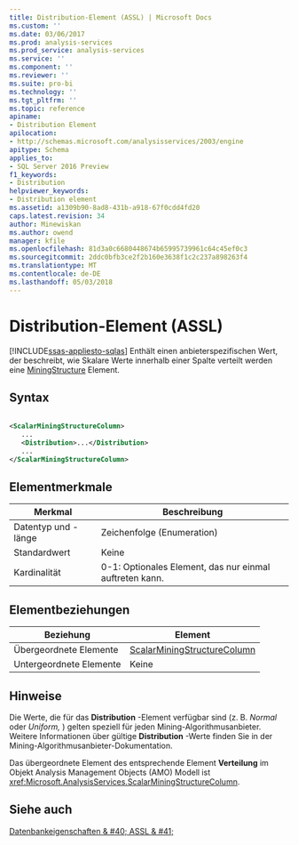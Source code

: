 ```yaml
---
title: Distribution-Element (ASSL) | Microsoft Docs
ms.custom: ''
ms.date: 03/06/2017
ms.prod: analysis-services
ms.prod_service: analysis-services
ms.service: ''
ms.component: ''
ms.reviewer: ''
ms.suite: pro-bi
ms.technology: ''
ms.tgt_pltfrm: ''
ms.topic: reference
apiname:
- Distribution Element
apilocation:
- http://schemas.microsoft.com/analysisservices/2003/engine
apitype: Schema
applies_to:
- SQL Server 2016 Preview
f1_keywords:
- Distribution
helpviewer_keywords:
- Distribution element
ms.assetid: a1309b90-8ad8-431b-a918-67f0cdd4fd20
caps.latest.revision: 34
author: Minewiskan
ms.author: owend
manager: kfile
ms.openlocfilehash: 81d3a0c6680448674b65995739961c64c45ef0c3
ms.sourcegitcommit: 2ddc0bfb3ce2f2b160e3638f1c2c237a898263f4
ms.translationtype: MT
ms.contentlocale: de-DE
ms.lasthandoff: 05/03/2018
---
```

# <a name="distribution-element-assl"></a>Distribution-Element (ASSL)
[!INCLUDE[ssas-appliesto-sqlas](../../../includes/ssas-appliesto-sqlas.md)]
  Enthält einen anbieterspezifischen Wert, der beschreibt, wie Skalare Werte innerhalb einer Spalte verteilt werden eine [MiningStructure](../../../analysis-services/scripting/objects/miningstructure-element-assl.md) Element.  
  
## <a name="syntax"></a>Syntax  
  
```xml  
  
<ScalarMiningStructureColumn>  
   ...  
   <Distribution>...</Distribution>  
   ...  
</ScalarMiningStructureColumn>  
```  
  
## <a name="element-characteristics"></a>Elementmerkmale  
  
|Merkmal|Beschreibung|  
|--------------------|-----------------|  
|Datentyp und -länge|Zeichenfolge (Enumeration)|  
|Standardwert|Keine|  
|Kardinalität|0-1: Optionales Element, das nur einmal auftreten kann.|  
  
## <a name="element-relationships"></a>Elementbeziehungen  
  
|Beziehung|Element|  
|------------------|-------------|  
|Übergeordnete Elemente|[ScalarMiningStructureColumn](../../../analysis-services/scripting/data-type/scalarminingstructurecolumn-data-type-assl.md)|  
|Untergeordnete Elemente|Keine|  
  
## <a name="remarks"></a>Hinweise  
 Die Werte, die für das **Distribution** -Element verfügbar sind (z. B. *Normal* oder *Uniform,* ) gelten speziell für jeden Mining-Algorithmusanbieter. Weitere Informationen über gültige **Distribution** -Werte finden Sie in der Mining-Algorithmusanbieter-Dokumentation.  
  
 Das übergeordnete Element des entsprechende Element **Verteilung** im Objekt Analysis Management Objects (AMO) Modell ist <xref:Microsoft.AnalysisServices.ScalarMiningStructureColumn>.  
  
## <a name="see-also"></a>Siehe auch  
 [Datenbankeigenschaften & #40; ASSL & #41;](../../../analysis-services/scripting/properties/properties-assl.md)  
  
  
